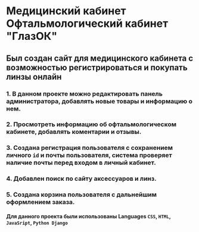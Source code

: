 # Медицинский кабинет Офтальмологический кабинет "ГлазОК"
## Был создан сайт для медицинского кабинета с возможностью регистрироваться и покупать линзы онлайн
### 1. В данном проекте можно редактировать панель администратора, добавлять новые товары и информацию о нем.
### 2. Просмотреть информацию об офтальмологическом кабинете, добавлять коментарии и отзывы.
### 3. Создана регистрация пользователя с сохранением личного `id` и почты пользователя, система проверяет наличие почты перед входом в личный кабинет.
### 4. Добавлен поиск по сайту аксессуаров и линз.
### 5. Создана корзина пользователя с дальнейшим оформлением заказа.

#### Для данного проекта были использованы Languages `CSS`, `HTML`, `JavaSript`, `Python Django`
